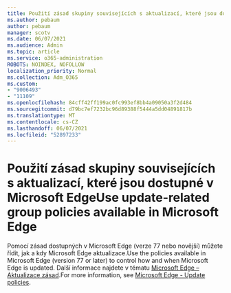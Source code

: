 ```yaml
---
title: Použití zásad skupiny souvisejících s aktualizací, které jsou dostupné v Microsoft Edge
ms.author: pebaum
author: pebaum
manager: scotv
ms.date: 06/07/2021
ms.audience: Admin
ms.topic: article
ms.service: o365-administration
ROBOTS: NOINDEX, NOFOLLOW
localization_priority: Normal
ms.collection: Adm_O365
ms.custom:
- "9006493"
- "11109"
ms.openlocfilehash: 84cff42ff199ac0fc993ef8bb4a09050a3f2d484
ms.sourcegitcommit: d79bc7ef7232bc96d89388f5444a5dd04891817b
ms.translationtype: MT
ms.contentlocale: cs-CZ
ms.lasthandoff: 06/07/2021
ms.locfileid: "52897233"
---
```

# <a name="use-update-related-group-policies-available-in-microsoft-edge"></a><span data-ttu-id="b10f0-102">Použití zásad skupiny souvisejících s aktualizací, které jsou dostupné v Microsoft Edge</span><span class="sxs-lookup"><span data-stu-id="b10f0-102">Use update-related group policies available in Microsoft Edge</span></span>

<span data-ttu-id="b10f0-103">Pomocí zásad dostupných v Microsoft Edge (verze 77 nebo novější) můžete řídit, jak a kdy Microsoft Edge aktualizace.</span><span class="sxs-lookup"><span data-stu-id="b10f0-103">Use the policies available in Microsoft Edge (version 77 or later) to control how and when Microsoft Edge is updated.</span></span> <span data-ttu-id="b10f0-104">Další informace najdete v tématu [Microsoft Edge – Aktualizace zásad](/DeployEdge/microsoft-edge-update-policies#available-policies).</span><span class="sxs-lookup"><span data-stu-id="b10f0-104">For more information, see [Microsoft Edge - Update policies](/DeployEdge/microsoft-edge-update-policies#available-policies).</span></span>